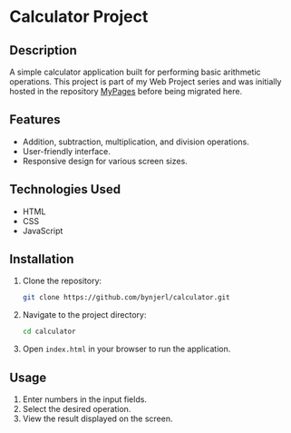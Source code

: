 # Calculator Project

## Description
A simple calculator application built for performing basic arithmetic operations. This project is part of my Web Project series and was initially hosted in the repository <a href="https://github.com/BynJerL/MyPages">MyPages</a> before being migrated here.

## Features
- Addition, subtraction, multiplication, and division operations.
- User-friendly interface.
- Responsive design for various screen sizes.

## Technologies Used
- HTML
- CSS
- JavaScript

## Installation
1. Clone the repository:
    ```bash
    git clone https://github.com/bynjerl/calculator.git
    ```
2. Navigate to the project directory:
    ```bash
    cd calculator
    ```
3. Open `index.html` in your browser to run the application.

## Usage
1. Enter numbers in the input fields.
2. Select the desired operation.
3. View the result displayed on the screen.